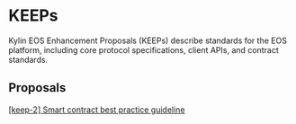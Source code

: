 # KEEPs
Kylin EOS Enhancement Proposals (KEEPs) describe standards for the EOS platform, including core protocol specifications, client APIs, and contract standards.

## Proposals

[[keep-2] Smart contract best practice guideline](/KEEPs/keep-2)